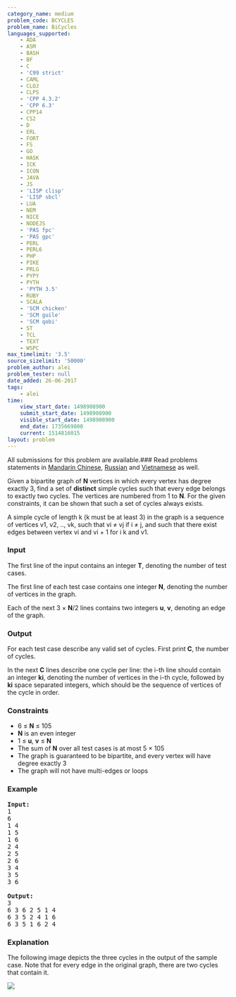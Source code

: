 ```yaml
---
category_name: medium
problem_code: BCYCLES
problem_name: BiCycles
languages_supported:
    - ADA
    - ASM
    - BASH
    - BF
    - C
    - 'C99 strict'
    - CAML
    - CLOJ
    - CLPS
    - 'CPP 4.3.2'
    - 'CPP 6.3'
    - CPP14
    - CS2
    - D
    - ERL
    - FORT
    - FS
    - GO
    - HASK
    - ICK
    - ICON
    - JAVA
    - JS
    - 'LISP clisp'
    - 'LISP sbcl'
    - LUA
    - NEM
    - NICE
    - NODEJS
    - 'PAS fpc'
    - 'PAS gpc'
    - PERL
    - PERL6
    - PHP
    - PIKE
    - PRLG
    - PYPY
    - PYTH
    - 'PYTH 3.5'
    - RUBY
    - SCALA
    - 'SCM chicken'
    - 'SCM guile'
    - 'SCM qobi'
    - ST
    - TCL
    - TEXT
    - WSPC
max_timelimit: '3.5'
source_sizelimit: '50000'
problem_author: alei
problem_tester: null
date_added: 26-06-2017
tags:
    - alei
time:
    view_start_date: 1498908900
    submit_start_date: 1498908900
    visible_start_date: 1498908900
    end_date: 1735669800
    current: 1514816015
layout: problem
---
```

All submissions for this problem are available.###  Read problems statements in [Mandarin Chinese](http://www.codechef.com/download/translated/SNCKFL17/mandarin/BCYCLES.pdf), [Russian](http://www.codechef.com/download/translated/SNCKFL17/russian/BCYCLES.pdf) and [Vietnamese](http://www.codechef.com/download/translated/SNCKFL17/vietnamese/BCYCLES.pdf) as well.

Given a bipartite graph of **N** vertices in which every vertex has degree exactly 3, find a set of **distinct** simple cycles such that every edge belongs to exactly two cycles. The vertices are numbered from 1 to **N**. For the given constraints, it can be shown that such a set of cycles always exists.

A simple cycle of length k (k must be at least 3) in the graph is a sequence of vertices v1, v2, .., vk, such that vi ≠ vj if i ≠ j, and such that there exist edges between vertex vi and vi + 1 for i k and v1.

### Input

The first line of the input contains an integer **T**, denoting the number of test cases.

The first line of each test case contains one integer **N**, denoting the number of vertices in the graph.

Each of the next 3 × **N**/2 lines contains two integers **u**, **v**, denoting an edge of the graph.

### Output

For each test case describe any valid set of cycles. First print **C**, the number of cycles.

In the next **C** lines describe one cycle per line: the i-th line should contain an integer **ki**, denoting the number of vertices in the i-th cycle, followed by **ki** space separated integers, which should be the sequence of vertices of the cycle in order.

### Constraints

- 6 ≤ **N** ≤ 105
- **N** is an even integer
- 1 ≤ **u**, **v** ≤ **N**
- The sum of **N** over all test cases is at most 5 × 105
- The graph is guaranteed to be bipartite, and every vertex will have degree exactly 3
- The graph will not have multi-edges or loops

### Example

<pre><b>Input:</b>
1
6
1 4
1 5
1 6
2 4
2 5
2 6
3 4
3 5
3 6

<b>Output:</b>
3
6 3 6 2 5 1 4
6 3 5 2 4 1 6
6 3 5 1 6 2 4
</pre>
### Explanation

The following image depicts the three cycles in the output of the sample case. Note that for every edge in the original graph, there are two cycles that contain it.

![](https://codechef_shared.s3.amazonaws.com/download/upload/SNCKFL17/1.png)
